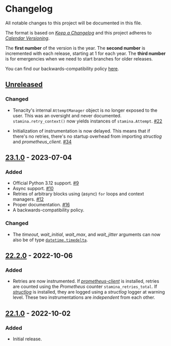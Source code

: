 # Changelog

All notable changes to this project will be documented in this file.

The format is based on [*Keep a Changelog*](https://keepachangelog.com/en/1.0.0/) and this project adheres to [*Calendar Versioning*](https://calver.org/).

The **first number** of the version is the year.
The **second number** is incremented with each release, starting at 1 for each year.
The **third number** is for emergencies when we need to start branches for older releases.

You can find our backwards-compatibility policy [here](https://github.com/hynek/stamina/blob/main/.github/SECURITY.md).

<!-- changelog follows -->


## [Unreleased](https://github.com/hynek/stamina/compare/23.1.0...HEAD)

### Changed

- Tenacity's internal `AttemptManager` object is no longer exposed to the user.
  This was an oversight and never documented.
  `stamina.retry_context()` now yields instances of `stamina.Attempt`.
  [#22](https://github.com/hynek/stamina/pull/22)

- Initialization of instrumentation is now delayed.
  This means that if there's no retries, there's no startup overhead from importing *structlog* and *prometheus_client*.
  [#34](https://github.com/hynek/stamina/pull/34)


## [23.1.0](https://github.com/hynek/stamina/compare/22.2.0...23.1.0) - 2023-07-04

### Added

- Official Python 3.12 support.
  [#9](https://github.com/hynek/stamina/pull/9)
- Async support.
  [#10](https://github.com/hynek/stamina/pull/10)
- Retries of arbitrary blocks using (async) `for` loops and context managers.
  [#12](https://github.com/hynek/stamina/pull/12)
- Proper documentation.
  [#16](https://github.com/hynek/stamina/pull/16)
- A backwards-compatibility policy.


### Changed

- The *timeout*, *wait_initial*, *wait_max*, and *wait_jitter* arguments can now also be of type [`datetime.timedelta`](https://docs.python.org/3/library/datetime.html#datetime.timedelta).


## [22.2.0](https://github.com/hynek/stamina/compare/22.1.0...22.2.0) - 2022-10-06

### Added

- Retries are now instrumented.
  If [*prometheus-client*](https://github.com/prometheus/client_python) is installed, retries are counted using the *Prometheus* counter `stamina_retries_total`.
  If [*structlog*](https://www.structlog.org/) is installed, they are logged using a *structlog* logger at warning level.
  These two instrumentations are *independent* from each other.


## [22.1.0](https://github.com/hynek/stamina/tree/22.1.0) - 2022-10-02

### Added

- Initial release.
